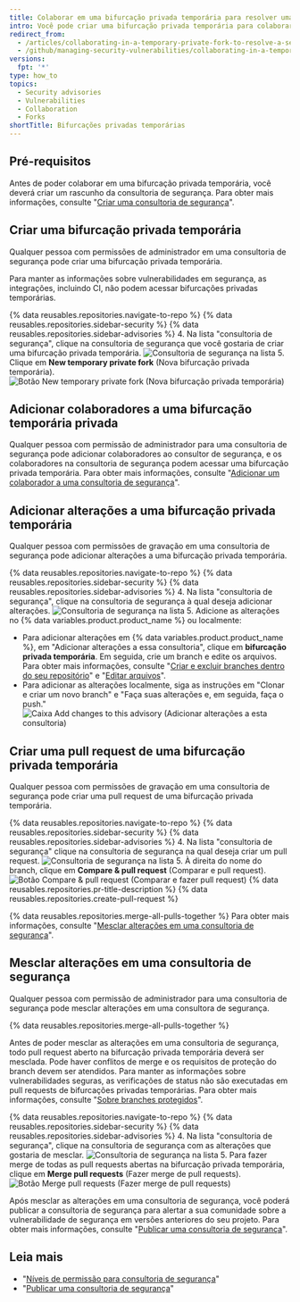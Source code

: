 ```yaml
---
title: Colaborar em uma bifurcação privada temporária para resolver uma vulnerabilidade de segurança
intro: Você pode criar uma bifurcação privada temporária para colaborar de maneira privada na correção de uma vulnerabilidade de segurança em seu repositório.
redirect_from:
  - /articles/collaborating-in-a-temporary-private-fork-to-resolve-a-security-vulnerability
  - /github/managing-security-vulnerabilities/collaborating-in-a-temporary-private-fork-to-resolve-a-security-vulnerability
versions:
  fpt: '*'
type: how_to
topics:
  - Security advisories
  - Vulnerabilities
  - Collaboration
  - Forks
shortTitle: Bifurcações privadas temporárias
---
```


## Pré-requisitos

Antes de poder colaborar em uma bifurcação privada temporária, você deverá criar um rascunho da consultoria de segurança. Para obter mais informações, consulte "[Criar uma consultoria de segurança](/github/managing-security-vulnerabilities/creating-a-security-advisory)".

## Criar uma bifurcação privada temporária

Qualquer pessoa com permissões de administrador em uma consultoria de segurança pode criar uma bifurcação privada temporária.

Para manter as informações sobre vulnerabilidades em segurança, as integrações, incluindo CI, não podem acessar bifurcações privadas temporárias.

{% data reusables.repositories.navigate-to-repo %}
{% data reusables.repositories.sidebar-security %}
{% data reusables.repositories.sidebar-advisories %}
4. Na lista "consultoria de segurança", clique na consultoria de segurança que você gostaria de criar uma bifurcação privada temporária. ![Consultoria de segurança na lista](/assets/images/help/security/security-advisory-in-list.png)
5. Clique em **New temporary private fork** (Nova bifurcação privada temporária). ![Botão New temporary private fork (Nova bifurcação privada temporária)](/assets/images/help/security/new-temporary-private-fork-button.png)

## Adicionar colaboradores a uma bifurcação temporária privada

Qualquer pessoa com permissão de administrador para uma consultoria de segurança pode adicionar colaboradores ao consultor de segurança, e os colaboradores na consultoria de segurança podem acessar uma bifurcação privada temporária. Para obter mais informações, consulte "[Adicionar um colaborador a uma consultoria de segurança](/github/managing-security-vulnerabilities/adding-a-collaborator-to-a-security-advisory)".

## Adicionar alterações a uma bifurcação privada temporária

Qualquer pessoa com permissões de gravação em uma consultoria de segurança pode adicionar alterações a uma bifurcação privada temporária.

{% data reusables.repositories.navigate-to-repo %}
{% data reusables.repositories.sidebar-security %}
{% data reusables.repositories.sidebar-advisories %}
4. Na lista "consultoria de segurança", clique na consultoria de segurança à qual deseja adicionar alterações. ![Consultoria de segurança na lista](/assets/images/help/security/security-advisory-in-list.png)
5. Adicione as alterações no {% data variables.product.product_name %} ou localmente:
   - Para adicionar alterações em {% data variables.product.product_name %}, em "Adicionar alterações a essa consultoria", clique em **bifurcação privada temporária**. Em seguida, crie um branch e edite os arquivos. Para obter mais informações, consulte "[Criar e excluir branches dentro do seu repositório](/articles/creating-and-deleting-branches-within-your-repository)" e "[Editar arquivos](/repositories/working-with-files/managing-files/editing-files)".
   - Para adicionar as alterações localmente, siga as instruções em "Clonar e criar um novo branch" e "Faça suas alterações e, em seguida, faça o push." ![Caixa Add changes to this advisory (Adicionar alterações a esta consultoria)](/assets/images/help/security/add-changes-to-this-advisory-box.png)

## Criar uma pull request de uma bifurcação privada temporária

Qualquer pessoa com permissões de gravação em uma consultoria de segurança pode criar uma pull request de uma bifurcação privada temporária.

{% data reusables.repositories.navigate-to-repo %}
{% data reusables.repositories.sidebar-security %}
{% data reusables.repositories.sidebar-advisories %}
4. Na lista "consultoria de segurança" clique na consultoria de segurança na qual deseja criar um pull request. ![Consultoria de segurança na lista](/assets/images/help/security/security-advisory-in-list.png)
5. À direita do nome do branch, clique em **Compare & pull request** (Comparar e pull request). ![Botão Compare & pull request (Comparar e fazer pull request)](/assets/images/help/security/security-advisory-compare-and-pr.png)
{% data reusables.repositories.pr-title-description %}
{% data reusables.repositories.create-pull-request %}

{% data reusables.repositories.merge-all-pulls-together %} Para obter mais informações, consulte "[Mesclar alterações em uma consultoria de segurança](#merging-changes-in-a-security-advisory)".

## Mesclar alterações em uma consultoria de segurança

Qualquer pessoa com permissão de administrador para uma consultoria de segurança pode mesclar alterações em uma consultora de segurança.

{% data reusables.repositories.merge-all-pulls-together %}

Antes de poder mesclar as alterações em uma consultoria de segurança, todo pull request aberto na bifurcação privada temporária deverá ser mesclada. Pode haver conflitos de merge e os requisitos de proteção do branch devem ser atendidos. Para manter as informações sobre vulnerabilidades seguras, as verificações de status não são executadas em pull requests de bifurcações privadas temporárias. Para obter mais informações, consulte "[Sobre branches protegidos](/articles/about-protected-branches)".

{% data reusables.repositories.navigate-to-repo %}
{% data reusables.repositories.sidebar-security %}
{% data reusables.repositories.sidebar-advisories %}
4. Na lista "consultoria de segurança", clique na consultoria de segurança com as alterações que gostaria de mesclar. ![Consultoria de segurança na lista](/assets/images/help/security/security-advisory-in-list.png)
5. Para fazer merge de todas as pull requests abertas na bifurcação privada temporária, clique em **Merge pull requests** (Fazer merge de pull requests). ![Botão Merge pull requests (Fazer merge de pull requests)](/assets/images/help/security/merge-pull-requests-button.png)

Após mesclar as alterações em uma consultoria de segurança, você poderá publicar a consultoria de segurança para alertar a sua comunidade sobre a vulnerabilidade de segurança em versões anteriores do seu projeto. Para obter mais informações, consulte "[Publicar uma consultoria de segurança](/github/managing-security-vulnerabilities/publishing-a-security-advisory)".

## Leia mais

- "[Níveis de permissão para consultoria de segurança](/github/managing-security-vulnerabilities/permission-levels-for-security-advisories)"
- "[Publicar uma consultoria de segurança](/github/managing-security-vulnerabilities/publishing-a-security-advisory)"
